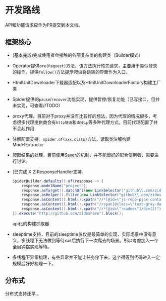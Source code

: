 # 开发路线

API和功能请求应作为PR提交到本文档。

## 框架核心

* (基本完成)完成使用者会接触的各项复杂类的构建类（Builder模式）

* Operator提供`pre(Request)`方法，该方法执行预先请求，主要用于类似登录的操作。提供`follow()`方法提示爬虫将跳转的界面作为入口。

* HtmlUnitDownloader下载器适配以及HtmlUnitDownloaderFactory构建工厂类

* Spider提供的`pause`/`recover`功能实现，提供暂停/恢复功能（已写接口，但并未实现，可查看//TODO)

* proxy代理。目前对于proxy并没有比较好的想法，因为代理的情况很多，考虑很多代理提供商会有`http隧道`和`直接ip`等多种代理方式。目前代理配置了并不会起作用

* 注解配置支持。`spider.of(xxx.class)`方法，读取类注解构建ModelExtractor

* 爬取结果的处理，目前使用Saver的机制，并不能很好的配合使用者，需要进行讨论。

* (已完成 X 2)ResponseHandler支持。

    ```java
    SpiderBuilder.defaults().of(response -> {
        response.modelName("project");
        response.asTarget().matchUrl(new LinkSelector("github\\.com/zidoshare/[^/]*$"));
        response.asHelper().filter(new LinkSelector("github\\.com/zidoshare/[^/]*$"));
        response.asContent().html().xpath("//*[@id=\"js-repo-pjax-container\"]/div[1]/div/h1/strong/a").text().save("title");
        response.asContent().html().xpath("//span[@class=\"text-gray-dark mr-2\"]").text().save("description");
        response.asContent().html().xpath("//*[@id=\"readme\"]/div[2]").text().save("readme");
    }).execute("http://github.com/zidoshare").block();
    ```
    api化的构建抓取器

* sleeptime支持，目前的sleeptime仅仅是最简单的实现，实际场景中没有意义，多线程下无法做到等待xxs后执行下一次爬去的场景。所以考虑加入一个全局钟摆实现等待。

* 多线程下异常梳理，有些异常并不能让任务停下来，这个得等到代码进入一定规模后好好梳理一下。

## 分布式

分布式支持还早...